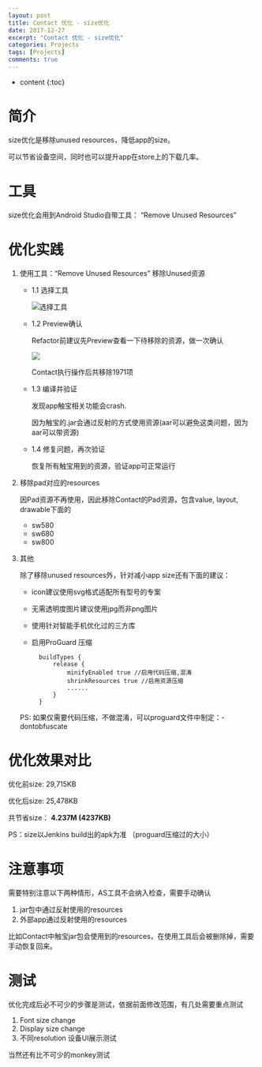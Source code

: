 ```yaml
---
layout: post
title: Contact 优化 - size优化
date: 2017-12-27
excerpt: "Contact 优化 - size优化"
categories: Projects
tags: [Projects]
comments: true
---
```



* content
{:toc}



# 简介

size优化是移除unused resources，降低app的size。

可以节省设备空间，同时也可以提升app在store上的下载几率。

# 工具

size优化会用到Android Studio自带工具： “Remove Unused Resources”

# 优化实践

1. 使用工具：“Remove Unused Resources” 移除Unused资源

    - 1.1 选择工具
    
        ![选择工具](https://github.com/vivianking6855/vivianking6855.github.io/blob/master/datum/images/AS/refactor_1.jpg?raw=true)

    - 1.2 Preview确认
    
        Refactor前建议先Preview查看一下待移除的资源，做一次确认

        ![](https://github.com/vivianking6855/vivianking6855.github.io/blob/master/datum/images/AS/refactor_2.jpg?raw=true)

        Contact执行操作后共移除1971项

    - 1.3 编译并验证

        发现app触宝相关功能会crash. 
   
        因为触宝的.jar会通过反射的方式使用资源(aar可以避免这类问题，因为aar可以带资源)
   
    - 1.4 修复问题，再次验证

        恢复所有触宝用到的资源，验证app可正常运行  

2. 移除pad对应的resources
    
    因Pad资源不再使用，因此移除Contact的Pad资源，包含value, layout, drawable下面的
    
    - sw580
    - sw680
    - sw800    

3. 其他
    
    除了移除unused resources外，针对减小app size还有下面的建议：
    
    - icon建议使用svg格式适配所有型号的专案
    - 无需透明度图片建议使用jpg而非png图片
    - 使用针对智能手机优化过的三方库
    - 启用ProGuard 压缩
   
            buildTypes {
                release {
                    minifyEnabled true //启用代码压缩,混淆
                    shrinkResources true //启用资源压缩
                    ......
                }
            }

    PS: 如果仅需要代码压缩，不做混淆，可以proguard文件中制定：-dontobfuscate

# 优化效果对比

优化前size: 29,715KB	

优化后size: 25,478KB	

共节省size： <b> 4.237M (4237KB) </b>

PS：size以Jenkins build出的apk为准 （proguard压缩过的大小）

# 注意事项

需要特别注意以下两种情形，AS工具不会纳入检查，需要手动确认

1. jar包中通过反射使用的resources
2. 外部app通过反射使用的resources

比如Contact中触宝jar包会使用到的resources，在使用工具后会被删除掉，需要手动恢复回来。

# 测试

优化完成后必不可少的步骤是测试，依据前面修改范围，有几处需要重点测试

1. Font size change
2. Display size change
3. 不同resolution 设备UI展示测试

当然还有比不可少的monkey测试